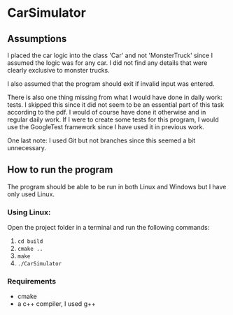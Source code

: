 # CarSimulator

## Assumptions

I placed the car logic into the class 'Car' and not 'MonsterTruck' since I assumed the logic was for any car. I did not find any details that were clearly exclusive to monster trucks.

I also assumed that the program should exit if invalid input was entered.

There is also one thing missing from what I would have done in daily work: tests. I skipped this since it did not seem to be an essential part of this task according to the pdf. I would of course have done it otherwise and in regular daily work. If I were to create some tests for this program, I would use the GoogleTest framework since I have used it in previous work.

One last note: I used Git but not branches since this seemed a bit unnecessary. 

## How to run the program

The program should be able to be run in both Linux and Windows but I have only used Linux.

### Using Linux:

Open the project folder in a terminal and run the following commands:
1. ```cd build```
2. ```cmake ..```
3. ```make```
4. ```./CarSimulator```

### Requirements

* cmake
* a c++ compiler, I used g++